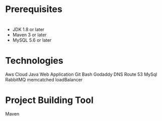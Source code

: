# Prerequisites
#
- JDK 1.8 or later
- Maven 3 or later
- MySQL 5.6 or later

# Technologies 
Aws Cloud 
Java Web Application
Git Bash
Godaddy DNS
Route 53
MySql
RabbitMQ
memcatched
loadBalancer

# Project Building Tool 
Maven
